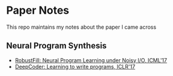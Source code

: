 # Paper Notes
This repo maintains my notes about the paper I came across

## Neural Program Synthesis
- [RobustFill: Neural Program Learning under Noisy I/O, ICML'17]()
- [DeepCoder: Learning to write programs, ICLR'17]()